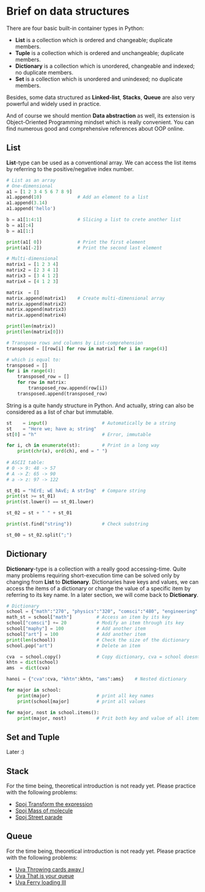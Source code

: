 # Brief on data structures

There are four basic built-in container types in Python:
 - **List** is a collection which is ordered and changeable; duplicate members.
 - **Tuple** is a collection which is ordered and unchangeable; duplicate members.
 - **Dictionary** is a collection which is unordered, changeable and indexed; no duplicate members.
 - **Set** is a collection which is unordered and unindexed; no duplicate members.

Besides, some data structured as **Linked-list**, **Stacks**, **Queue** are also very powerful and widely used in practice. 

And of course we should mention **Data abstraction** as well, its extension is Object-Oriented Programming mindset which is really convenient. You can find numerous good and comprehensive references about OOP online.

## List
**List**-type can be used as a conventional array. We can access the list items by referring to the positive/negative index number. 

```python
# List as an array
# One-dimensional
a1 = [1 2 3 4 5 6 7 8 9]
a1.append(10)             # Add an element to a list
a1.append(3.14)
a1.append('hello')

b = a1[1:4:1]             # Slicing a list to crete another list
b = a1[:4]
b = a1[1:]

print(a1[ 0])             # Print the first element
print(a1[-2])             # Print the second last element

# Multi-dimensional
matrix1 = [1 2 3 4]
matrix2 = [2 3 4 1] 
matrix3 = [3 4 1 2] 
matrix4 = [4 1 2 3]

matrix  = []
matrix.append(matrix1)    # Create multi-dimensional array
matrix.append(matrix2)
matrix.append(matrix3)
matrix.append(matrix4)  

print(len(matrix))    
print(len(matrix[0]))

# Transpose rows and columns by List-comprehension
transposed = [[row[i] for row in matrix] for i in range(4)]  

# which is equal to:
transposed = []
for i in range(4):
    transposed_row = []
    for row in matrix:
        transposed_row.append(row[i])
    transposed.append(transposed_row)
```

String is a quite handy structure in Python. And actually, string can also be considered as a list of char but immutable. 
```python
st    = input()                    # Automatically be a string
st    = "Here we; have a; string"     
st[0] = "h"                        # Error, immutable

for i, ch in enumerate(st):        # Print in a long way
    print(chr(x), ord(ch), end = " ")
	
# ASCII table:
# 0 -> 9: 48 -> 57
# A -> Z: 65 -> 90
# a -> z: 97 -> 122

st_01 = "hErE; wE hAvE; A strIng"  # Compare string
print(st >= st_01)
print(st.lower() == st_01.lower)

st_02 = st + " " + st_01

print(st.find("string"))           # Check substring

st_00 = st_02.split(";")
```

## Dictionary
**Dictionary**-type is a collection with a really good accessing-time. Quite many problems requiring short-execution time can be solved only by changing from **List** to **Dictionary**. Dictionaries have keys and values, we can access the items of a dictionary or change the value of a specific item by referring to its key name. In a later section, we will come back to **Dictionary**.

```python
# Dictionary
school = {"math":"270", "physics":"320", "comsci":"480", "engineering":"360"}
math_st = school["math"]         # Access an item by its key
school["comsci"] += 20           # Modify an item through its key
school["maphy"] = 100            # Add another item
school["art"] = 100              # Add another item
print(len(school))               # Check the size of the dictionary
school.pop("art")                # Delete an item

cva  = school.copy()             # Copy dictionary, cva = school doesnt work :)  
khtn = dict(school)
ams  = dict(cva)

hanoi = {"cva":cva, "khtn":khtn, "ams":ams}    # Nested dictionary

for major in school:
    print(major)                 # print all key names
    print(school[major]          # print all values

for major, nost in school.items():
    print(major, nost)           # Prit both key and value of all items
```


## Set and Tuple
Later :)


## Stack
For the time being, theoretical introduction is not ready yet. Please practice with the following problems: 
- [Spoj Transform the expression](https://www.spoj.com/problems/ONP)
- [Spoj Mass of molecule](https://www.spoj.com/problems/MMASS)
- [Spoj Street parade](https://www.spoj.com/problems/STPAR)


## Queue
For the time being, theoretical introduction is not ready yet. Please practice with the following problems: 
- [Uva Throwing cards away I](https://uva.onlinejudge.org/index.php?option=onlinejudge&page=show_problem&problem=1876)
- [Uva That is your queue](https://uva.onlinejudge.org/index.php?option=onlinejudge&page=show_problem&problem=3359)
- [Uva Ferry loading III](https://uva.onlinejudge.org/index.php?option=onlinejudge&page=show_problem&problem=1842)
